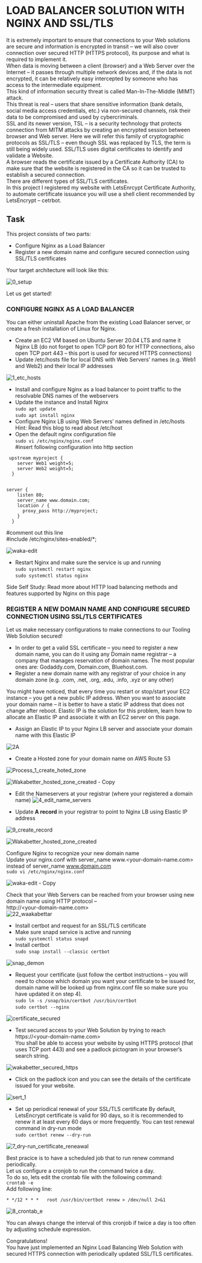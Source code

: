 # LOAD BALANCER SOLUTION WITH NGINX AND SSL/TLS <br>

It is extremely important to ensure that connections to your Web solutions are secure and information is encrypted in transit – we will also cover connection over secured HTTP (HTTPS protocol), its purpose and what is required to implement it.<br>
When data is moving between a client (browser) and a Web Server over the Internet – it passes through multiple network devices and, if the data is not encrypted, it can be relatively easy intercepted by someone who has access to the intermediate equipment.<br>
This kind of information security threat is called Man-In-The-Middle (MIMT) attack.<br>
This threat is real – users that share sensitive information (bank details, social media access credentials, etc.) via non-secured channels, risk their data to be compromised and used by cybercriminals.<br>
SSL and its newer version, TSL – is a security technology that protects connection from MITM attacks by creating an encrypted session between browser and Web server. Here we will refer this family of cryptographic protocols as SSL/TLS – even though SSL was replaced by TLS, the term is still being widely used.
SSL/TLS uses digital certificates to identify and validate a Website. <br>
A browser reads the certificate issued by a Certificate Authority (CA) to make sure that the website is registered in the CA so it can be trusted to establish a secured connection.<br>
There are different types of SSL/TLS certificates. <br>
In this project I registered my website with LetsEnrcypt Certificate Authority, to automate certificate issuance you will use a shell client recommended by LetsEncrypt – cetrbot.<br>

## Task<br>
This project consists of two parts:<br>
- Configure Nginx as a Load Balancer 
- Register a new domain name and configure secured connection using SSL/TLS certificates

Your target architecture will look like this:

![0_setup](https://github.com/ifydevops23/DevOps_Tooling_Website_Solution/assets/126971054/b0b87554-aa1b-4a0c-903b-cec51afda452)

Let us get started!<br>

### CONFIGURE NGINX AS A LOAD BALANCER <br>
You can either uninstall Apache from the existing Load Balancer server, or create a fresh installation of Linux for Nginx.<br>
- Create an EC2 VM based on Ubuntu Server 20.04 LTS and name it Nginx LB (do not forget to open TCP port 80 for HTTP connections, also open TCP port 443 – this port is used for secured HTTPS connections)
- Update /etc/hosts file for local DNS with Web Servers’ names (e.g. Web1 and Web2) and their local IP addresses

![1_etc_hosts](https://github.com/ifydevops23/DevOps_Tooling_Website_Solution/assets/126971054/8ed0f084-002f-4471-a009-c3ef31acfebc)

- Install and configure Nginx as a load balancer to point traffic to the resolvable DNS names of the webservers
- Update the instance and Install Nginx <br>
`sudo apt update`<br>
`sudo apt install nginx`<br>
- Configure Nginx LB using Web Servers’ names defined in /etc/hosts<br>
Hint: Read this blog to read about /etc/host
- Open the default nginx configuration file<br>
`sudo vi /etc/nginx/nginx.conf`<br>
#insert following configuration into http section

```
 upstream myproject {
    server Web1 weight=5;
    server Web2 weight=5;
  }


server {
    listen 80;
    server_name www.domain.com;
    location / {
      proxy_pass http://myproject;
    }
  }
```
#comment out this line <br>
#include /etc/nginx/sites-enabled/*;<br>

![waka-edit](https://github.com/ifydevops23/DevOps_Tooling_Website_Solution/assets/126971054/5767cc43-724e-4f90-b8f2-edd107e208d4)

- Restart Nginx and make sure the service is up and running <br>
`sudo systemctl restart nginx`<br>
`sudo systemctl status nginx`<br>

Side Self Study: Read more about HTTP load balancing methods and features supported by Nginx on this page

### REGISTER A NEW DOMAIN NAME AND CONFIGURE SECURED CONNECTION USING SSL/TLS CERTIFICATES
Let us make necessary configurations to make connections to our Tooling Web Solution secured!
- In order to get a valid SSL certificate – you need to register a new domain name, you can do it using any Domain name registrar – a company that manages reservation of domain names. The most popular ones are: Godaddy.com, Domain.com, Bluehost.com.
- Register a new domain name with any registrar of your choice in any domain zone (e.g. .com, .net, .org, .edu, .info, .xyz or any other)
  
You might have noticed, that every time you restart or stop/start your EC2 instance – you get a new public IP address. When you want to associate your domain name – it is better to have a static IP address that does not change after reboot. Elastic IP is the solution for this problem, learn how to allocate an Elastic IP and associate it with an EC2 server on this page.<br>

- Assign an Elastic IP to your Nginx LB server and associate your domain name with this Elastic IP<br>

![2A](https://github.com/ifydevops23/DevOps_Tooling_Website_Solution/assets/126971054/3215c7ee-e695-4d6b-ab5d-ef2cdb554fdd)

- Create a Hosted zone for your domain name on AWS Route 53<br>

![Process_1_create_hoted_zone](https://github.com/ifydevops23/DevOps_Tooling_Website_Solution/assets/126971054/1457743b-027a-4f60-88cc-8f8801a41f91)

![Wakabetter_hosted_zone_created - Copy](https://github.com/ifydevops23/DevOps_Tooling_Website_Solution/assets/126971054/a54e517b-d542-4993-9bca-fe0704ea9616)

- Edit the Nameservers at your registrar (where your registered a domain name)
![4_edit_name_servers](https://github.com/ifydevops23/DevOps_Tooling_Website_Solution/assets/126971054/3468aec7-230b-4916-b9a2-9bc1e843e0de)

- Update **A record** in your registrar to point to Nginx LB using Elastic IP address

![9_create_record](https://github.com/ifydevops23/DevOps_Tooling_Website_Solution/assets/126971054/2d557db1-d253-4b81-88f6-3dcaee4b8011)

![Wakabetter_hosted_zone_created](https://github.com/ifydevops23/DevOps_Tooling_Website_Solution/assets/126971054/1931d861-8777-47df-bc53-55194c357525)


Configure Nginx to recognize your new domain name<br>
Update your nginx.conf with server_name www.<your-domain-name.com> instead of server_name www.domain.com<br>
`sudo vi /etc/nginx/nginx.conf`<br>

![waka-edit - Copy](https://github.com/ifydevops23/DevOps_Tooling_Website_Solution/assets/126971054/360b3417-8f7c-499b-90a3-d0a25c8df7a3)

Check that your Web Servers can be reached from your browser using new domain name using HTTP protocol – <br>
http://<your-domain-name.com> <br>
![22_waakabettar](https://github.com/ifydevops23/DevOps_Tooling_Website_Solution/assets/126971054/4a679b8e-fd92-47c2-b88e-a0b88c76a363)

- Install certbot and request for an SSL/TLS certificate<br>
- Make sure snapd service is active and running<br>
`sudo systemctl status snapd`
- Install certbot <br>
`sudo snap install --classic certbot`<br>

![snap_demon](https://github.com/ifydevops23/DevOps_Tooling_Website_Solution/assets/126971054/58717fa6-bba5-425d-9af7-18688e7b9b6b)

- Request your certificate (just follow the certbot instructions – you will need to choose which domain you want your certificate to be issued for, domain name will be looked up from nginx.conf file so make sure you have updated it on step 4).<br>
`sudo ln -s /snap/bin/certbot /usr/bin/certbot`<br>
`sudo certbot --nginx`<br>

![certificate_secured](https://github.com/ifydevops23/DevOps_Tooling_Website_Solution/assets/126971054/a7a19413-b475-4fcb-a5e0-e3cbe8febf65)

- Test secured access to your Web Solution by trying to reach https://<your-domain-name.com><br>
You shall be able to access your website by using HTTPS protocol (that uses TCP port 443) and see a padlock pictogram in your browser’s search string.

![wakabetter_secured_https](https://github.com/ifydevops23/DevOps_Tooling_Website_Solution/assets/126971054/0f5db0a0-ad5f-4fb8-a5e1-e66d887cfcc6)

- Click on the padlock icon and you can see the details of the certificate issued for your website.<br>

![sert_1](https://github.com/ifydevops23/DevOps_Tooling_Website_Solution/assets/126971054/fe4c8e88-0b6c-4003-a9a9-75b80fe5e7a3)

- Set up periodical renewal of your SSL/TLS certificate
By default, LetsEncrypt certificate is valid for 90 days, so it is recommended to renew it at least every 60 days or more frequently.
You can test renewal command in dry-run mode<br>
`sudo certbot renew --dry-run`<br>

![7_dry-run_certificate_reneawal](https://github.com/ifydevops23/DevOps_Tooling_Website_Solution/assets/126971054/1baf8dc6-05d2-4393-9e80-0950797418aa)

Best pracice is to have a scheduled job that to run renew command periodically. <br>
Let us configure a cronjob to run the command twice a day.<br>
To do so, lets edit the crontab file with the following command:<br>
`crontab -e`<br>
Add following line:<br>
```
* */12 * * *   root /usr/bin/certbot renew > /dev/null 2>&1
```

![8_crontab_e](https://github.com/ifydevops23/DevOps_Tooling_Website_Solution/assets/126971054/1355c2a0-3d49-472b-96a3-ea344ec00eab)

You can always change the interval of this cronjob if twice a day is too often by adjusting schedule expression.<br>

Congratulations!<br>
You have just implemented an Nginx Load Balancing Web Solution with secured HTTPS connection with periodically updated SSL/TLS certificates.<br>


    

